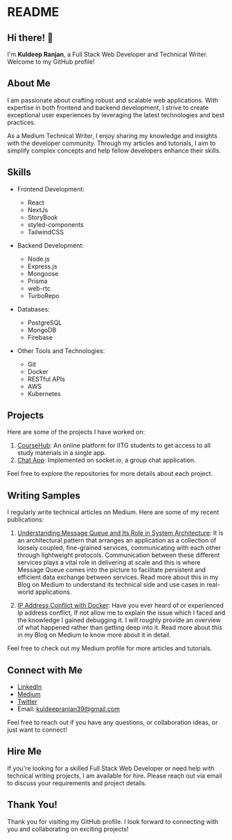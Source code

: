# README

## Hi there! 👋

I'm **Kuldeep Ranjan**, a Full Stack Web Developer and Technical Writer. Welcome to my GitHub profile!

## About Me

I am passionate about crafting robust and scalable web applications. With expertise in both frontend and backend development, I strive to create exceptional user experiences by leveraging the latest technologies and best practices.

As a Medium Technical Writer, I enjoy sharing my knowledge and insights with the developer community. Through my articles and tutorials, I aim to simplify complex concepts and help fellow developers enhance their skills.

## Skills

- Frontend Development:
  - React
  - NextJs
  - StoryBook
  - styled-components
  - TailwindCSS

- Backend Development:
  - Node.js
  - Express.js
  - Mongoose
  - Prisma
  - web-rtc
  - TurboRepo

- Databases:
  - PostgreSQL
  - MongoDB
  - Firebase

- Other Tools and Technologies:
  - Git
  - Docker
  - RESTful APIs
  - AWS
  - Kubernetes

## Projects

Here are some of the projects I have worked on:

1. [CourseHub](https://github.com/Coding-Club-IITG/CourseHub): An online platform for IITG students to get access to all study materials in a single app.
2. [Chat App](https://github.com/ranjankuldeep/WebSocket_Chat-App): Implemented on socket.io, a group chat application.

Feel free to explore the repositories for more details about each project.

## Writing Samples

I regularly write technical articles on Medium. Here are some of my recent publications:

1. [Understanding Message Queue and Its Role in System Architecture](https://medium.com/@kuldeepranjan39/message-queue-e2085636b6f5):
It is an architectural pattern that arranges an application as a collection of loosely coupled, fine-grained services, communicating with each other through lightweight protocols.
Communication between these different services plays a vital role in delivering at scale and this is where Message Queue comes into the picture to facilitate persistent and efficient data exchange between services.
Read more about this in my Blog on Medium to understand its technical side and use cases in real-world applications.

2. [IP Address Conflict with Docker](https://medium.com/@kuldeepranjan39/ip-address-conflict-with-docker-dc7c9e00ee69):
Have you ever heard of or experienced Ip address conflict, If not allow me to explain the issue which I faced and the knowledge I gained debugging it. I will roughly provide an overview of what happened rather than getting deep into it.
Read more about this in my Blog on Medium to know more about it in detail.


Feel free to check out my Medium profile for more articles and tutorials.

## Connect with Me

- [LinkedIn](https://www.linkedin.com/in/kuldeep-ranjan-aa66ab224/)
- [Medium](https://medium.com/@kuldeepranjan39)
- [Twitter](https://twitter.com/KuldeepRanjan19)
- Email: kuldeepranjan39@gmail.com

Feel free to reach out if you have any questions, or collaboration ideas, or just want to connect!

## Hire Me

If you're looking for a skilled Full Stack Web Developer or need help with technical writing projects, I am available for hire. Please reach out via email to discuss your requirements and project details.

## Thank You!

Thank you for visiting my GitHub profile. I look forward to connecting with you and collaborating on exciting projects!
